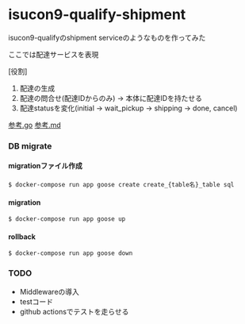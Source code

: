# isucon9-qualify-shipment
isucon9-qualifyのshipment serviceのようなものを作ってみた

ここでは配達サービスを表現

[役割]
1. 配達の生成
2. 配達の問合せ(配達IDからのみ) -> 本体に配達IDを持たせる
3. 配達statusを変化(initial -> wait_pickup -> shipping -> done, cancel)

[参考.go](https://github.com/isucon/isucon9-qualify/blob/1409a5ca6883f343e024a72fb1fa6227fa57b293/bench/server/shipment.go)
[参考.md](https://github.com/isucon/isucon9-qualify/blob/master/webapp/docs/EXTERNAL_SERVICE_SPEC.md)



### DB migrate

#### migrationファイル作成
```
$ docker-compose run app goose create create_{table名}_table sql
```

#### migration
```
$ docker-compose run app goose up
```

#### rollback
```
$ docker-compose run app goose down
```

### TODO
- Middlewareの導入
- testコード
- github actionsでテストを走らせる
